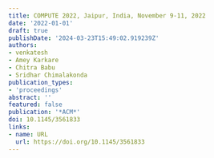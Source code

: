 ```yaml
---
title: COMPUTE 2022, Jaipur, India, November 9-11, 2022
date: '2022-01-01'
draft: true
publishDate: '2024-03-23T15:49:02.919239Z'
authors:
- venkatesh
- Amey Karkare
- Chitra Babu
- Sridhar Chimalakonda
publication_types:
- 'proceedings'
abstract: ''
featured: false
publication: '*ACM*'
doi: 10.1145/3561833
links:
- name: URL
  url: https://doi.org/10.1145/3561833
---
```


